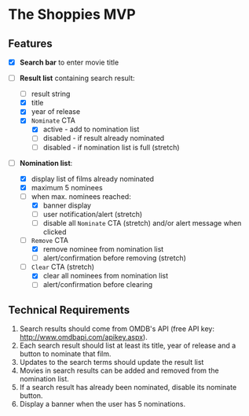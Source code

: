 # The Shoppies MVP

## Features

- [x] **Search bar** to enter movie title

- [ ] **Result list** containing search result:

  - [ ] result string
  - [x] title
  - [x] year of release
  - [x] `Nominate` CTA
    - [x] active - add to nomination list
    - [ ] disabled - if result already nominated
    - [ ] disabled - if nomination list is full (stretch)

- [ ] **Nomination list**:
  - [x] display list of films already nominated
  - [x] maximum 5 nominees
  - [ ] when max. nominees reached:
    - [x] banner display
    - [ ] user notification/alert (stretch)
    - [ ] disable all `Nominate` CTA (stretch) and/or alert message when clicked
  - [ ] `Remove` CTA
    - [x] remove nominee from nomination list
    - [ ] alert/confirmation before removing (stretch)
  - [ ] `Clear` CTA (stretch)
    - [x] clear all nominees from nomination list
    - [ ] alert/confirmation before clearing

## Technical Requirements

1. Search results should come from OMDB's API (free API key: http://www.omdbapi.com/apikey.aspx).
2. Each search result should list at least its title, year of release and a button to nominate that film.
3. Updates to the search terms should update the result list
4. Movies in search results can be added and removed from the nomination list.
5. If a search result has already been nominated, disable its nominate button.
6. Display a banner when the user has 5 nominations.
